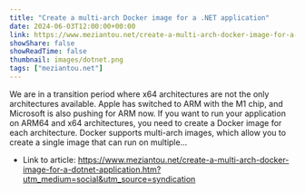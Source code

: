 ```yaml
---
title: "Create a multi-arch Docker image for a .NET application"
date: 2024-06-03T12:00:00+00:00
link: https://www.meziantou.net/create-a-multi-arch-docker-image-for-a-dotnet-application.htm?utm_medium=social&utm_source=syndication
showShare: false
showReadTime: false
thumbnail: images/dotnet.png
tags: ["meziantou.net"]
---
```

We are in a transition period where x64 architectures are not the only architectures available. Apple has switched to ARM with the M1 chip, and Microsoft is also pushing for ARM now. If you want to run your application on ARM64 and x64 architectures, you need to create a Docker image for each architecture. Docker supports multi-arch images, which allow you to create a single image that can run on multiple…

- Link to article: https://www.meziantou.net/create-a-multi-arch-docker-image-for-a-dotnet-application.htm?utm_medium=social&utm_source=syndication